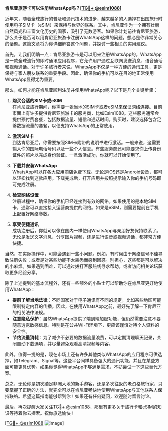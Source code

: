**肯尼亚旅游卡可以注册WhatsApp吗？[[TG💪+ @esim1088](https://t.me/s/esim1088)]**

近年来，随着全球旅行的普及和通讯技术的进步，越来越多的人选择在出国旅行时使用电子SIM卡（eSIM）来保持与世界的联系。其中，肯尼亚作为一个拥有壮丽自然风光和丰富文化历史的国家，吸引了无数游客。如果你计划前往肯尼亚旅游，那么关于是否可以用肯尼亚旅游卡注册WhatsApp这样的问题，想必是你非常关心的话题。这篇文章将为你详细解答这个问题，并探讨一些相关的实用建议。

首先，让我们明确一点：肯尼亚旅游卡是可以用来注册WhatsApp的。WhatsApp是一款全球流行的即时通讯应用程序，它允许用户通过互联网发送消息、语音通话和视频通话。对于许多旅行者来说，WhatsApp不仅是一种方便的通讯工具，更是保持与家人朋友联系的重要手段。因此，确保你的手机可以在目的地正常使用WhatsApp显得尤为重要。

那么，如何才能在肯尼亚顺利注册并使用WhatsApp呢？以下是几个关键步骤：

1. **购买合适的SIM卡或eSIM**  
   在肯尼亚旅行期间，你需要一张当地的SIM卡或者eSIM来保证网络连接。目前市面上有许多提供肯尼亚旅游卡的服务商，比如Esim1088。这些服务通常会提供预付费套餐，包括数据流量、短信和通话时间。购买时，建议选择包含足够数据流量的套餐，以便支持WhatsApp的正常使用。

2. **激活SIM卡**  
   到达肯尼亚后，你需要按照SIM卡附带的说明书进行激活。一般来说，这需要输入你的国际电话号码以及一些个人信息。有些服务商还可能要求你上传身份证件的照片以完成身份验证。一旦激活成功，你就可以开始使用了。

3. **下载并安装WhatsApp**  
   WhatsApp可以在各大应用商店免费下载。无论是iOS还是Android设备，都可以轻松找到这款应用。下载完成后，打开应用并按照提示输入你的手机号码即可完成注册。

4. **检查网络设置**  
   注册过程中，确保你的手机已经连接到有效的网络。如果使用的是本地SIM卡，通常可以直接接入运营商提供的网络。如果是eSIM，则需要提前在手机上配置好网络参数。

5. **享受便捷通讯**  
   成功注册后，你就可以像在国内一样使用WhatsApp与亲朋好友保持联系了。无论是发送文字消息、分享图片视频，还是进行语音或视频通话，都非常方便快捷。

当然，在实际操作中，可能会遇到一些小问题。例如，有时候由于网络信号不佳导致注册失败；或者是对某些功能不太熟悉而感到困惑。别担心，这些都是可以解决的小麻烦。如果遇到困难，可以通过拨打客服热线寻求帮助，或者访问相关论坛获取更多经验分享。

除了上述提到的基本流程外，还有一些额外的小贴士可以帮助你在肯尼亚更好地使用WhatsApp：

- **提前了解当地法律**：不同国家对于电子通讯有不同的规定，比如某些地区可能限制特定内容的传播。因此，在使用WhatsApp之前，最好先了解一下肯尼亚的相关法律法规。
- **注意隐私保护**：虽然WhatsApp提供了端到端加密功能，但仍然需要注意不要随意透露敏感信息。特别是在公共Wi-Fi环境下，更应该谨慎对待个人资料的安全性。
- **节约流量消耗**：为了减少不必要的数据流量浪费，可以定期清理聊天记录，关闭自动下载选项，并尽量避免观看高清视频等内容。

此外，值得一提的是，现在市场上还有许多其他类似WhatsApp的应用程序可供选择，如Telegram、Signal等。这些平台同样具备强大的通讯功能，并且在某些方面可能更具优势。如果你觉得WhatsApp不够满足需求，不妨尝试一下这些替代方案。

总之，无论你是初次踏足非洲大地的新手游客，还是多次往返的老资格旅行家，只要掌握了正确的方法，就完全可以在肯尼亚畅快地使用WhatsApp与其他联系人保持联络。希望这篇指南能够帮到你！如果还有任何疑问，欢迎随时留言讨论。

最后，再次提醒大家关注[TG💪+ @esim1088](https://t.me/s/esim1088)，那里有更多关于旅行卡和eSIM的知识等待着你去探索。祝你旅途愉快！

[[TG💪+ @esim1088](https://t.me/s/esim1088) ![Image](https://i.postimg.cc/4NQfJmqS/Snipaste-2025-05-13-00-14-12.png)]